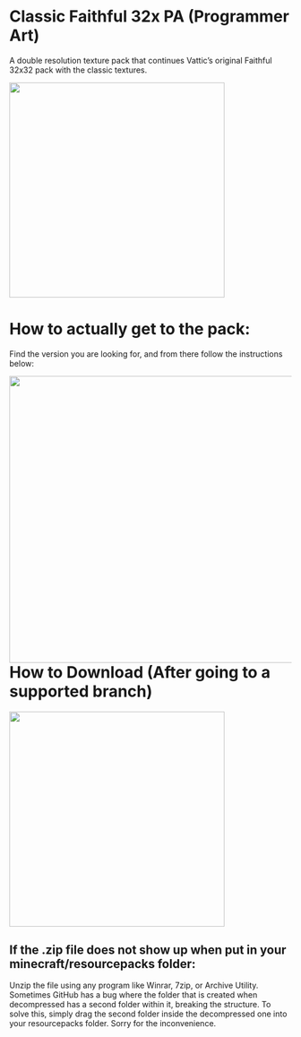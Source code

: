# Classic Faithful 32x PA (Programmer Art)
A double resolution texture pack that continues Vattic’s original Faithful 32x32 pack with the classic textures.

<img src="https://raw.githubusercontent.com/Faithful-Resource-Pack/Branding/main/social%20media/banners/github/cf32pa_banner.png" align="center" height="384px">

# How to actually get to the pack:

Find the version you are looking for, and from there follow the instructions below:

<img src="https://user-images.githubusercontent.com/75297863/163904169-6ab97237-946c-4cf2-be60-3909a464d308.png" align="left" height="512px">

# How to Download (After going to a supported branch)

<img src="https://user-images.githubusercontent.com/75297863/163903656-b32b9686-c147-469b-bb3f-808ab6d6bc36.png" align="center" height="384px">

## If the .zip file does not show up when put in your minecraft/resourcepacks folder:

Unzip the file using any program like Winrar, 7zip, or Archive Utility. Sometimes GitHub has a bug where the folder that is created when decompressed has a second folder within it, breaking the structure. To solve this, simply drag the second folder inside the decompressed one into your resourcepacks folder. Sorry for the inconvenience.
